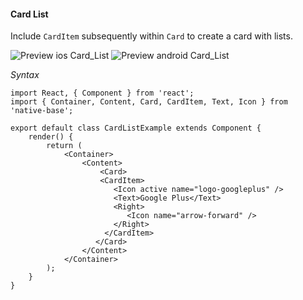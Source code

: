 #### Card List

Include <code>CardItem</code> subsequently within <code>Card</code> to create a card with lists.


![Preview ios Card_List](https://github.com/GeekyAnts/NativeBase-KitchenSink/raw/master/screenshots/ios/CardList.png)
![Preview android Card_List](https://github.com/GeekyAnts/NativeBase-KitchenSink/raw/master/screenshots/android/cardList.png)

*Syntax*

<pre class="line-numbers"><code class="language-jsx">import React, { Component } from 'react';
import { Container, Content, Card, CardItem, Text, Icon } from 'native-base';
​
export default class CardListExample extends Component {
    render() {
        return (
            &lt;Container>
                &lt;Content>
                    &lt;Card>
                    &lt;CardItem>
                       &lt;Icon active name="logo-googleplus" />
                       &lt;Text>Google Plus&lt;/Text>
                       &lt;Right>
                          &lt;Icon name="arrow-forward" />
                       &lt;/Right>
                     &lt;/CardItem>
                   &lt;/Card>
                &lt;/Content>
            &lt;/Container>
        );
    }
}</code></pre><br />
